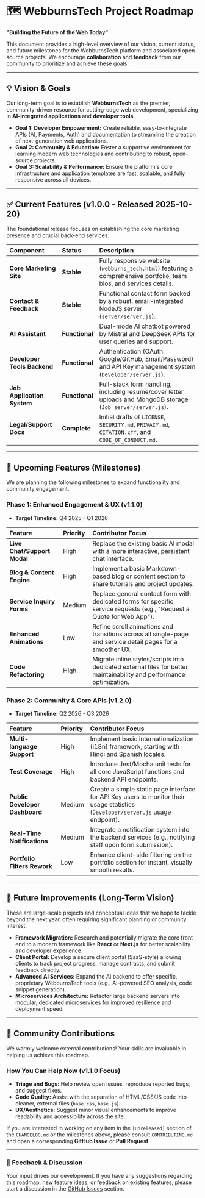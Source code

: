 # 🗺️ WebburnsTech Project Roadmap

**"Building the Future of the Web Today"**

This document provides a high-level overview of our vision, current status, and future milestones for the WebburnsTech platform and associated open-source projects. We encourage **collaboration** and **feedback** from our community to prioritize and achieve these goals.

---

## 💡 Vision & Goals

Our long-term goal is to establish **WebburnsTech** as the premier, community-driven resource for cutting-edge web development, specializing in **AI-integrated applications** and **developer tools**.

* **Goal 1: Developer Empowerment:** Create reliable, easy-to-integrate APIs (AI, Payments, Auth) and documentation to streamline the creation of next-generation web applications.
* **Goal 2: Community & Education:** Foster a supportive environment for learning modern web technologies and contributing to robust, open-source projects.
* **Goal 3: Scalability & Performance:** Ensure the platform's core infrastructure and application templates are fast, scalable, and fully responsive across all devices.

---

## ✅ Current Features (v1.0.0 - Released 2025-10-20)

The foundational release focuses on establishing the core marketing presence and crucial back-end services.

| Component | Status | Description |
| :--- | :--- | :--- |
| **Core Marketing Site** | **Stable** | Fully responsive website (`webburns_tech.html`) featuring a comprehensive portfolio, team bios, and services details. |
| **Contact & Feedback** | **Stable** | Functional contact form backed by a robust, email-integrated NodeJS server (`server/server.js`). |
| **AI Assistant** | **Functional** | Dual-mode AI chatbot powered by Mistral and DeepSeek APIs for user queries and support. |
| **Developer Tools Backend** | **Functional** | Authentication (OAuth: Google/GitHub, Email/Password) and API Key management system (`Developer/server.js`). |
| **Job Application System** | **Functional** | Full-stack form handling, including resume/cover letter uploads and MongoDB storage (`Job server/server.js`). |
| **Legal/Support Docs** | **Complete** | Initial drafts of `LICENSE`, `SECURITY.md`, `PRIVACY.md`, `CITATION.cff`, and `CODE_OF_CONDUCT.md`. |

---

## 🚀 Upcoming Features (Milestones)

We are planning the following milestones to expand functionality and community engagement.

### Phase 1: Enhanced Engagement & UX (v1.1.0)
* **Target Timeline:** Q4 2025 - Q1 2026

| Feature | Priority | Contributor Focus |
| :--- | :--- | :--- |
| **Live Chat/Support Modal** | High | Replace the existing basic AI modal with a more interactive, persistent chat interface. |
| **Blog & Content Engine** | High | Implement a basic Markdown-based blog or content section to share tutorials and project updates. |
| **Service Inquiry Forms** | Medium | Replace general contact form with dedicated forms for specific service requests (e.g., "Request a Quote for Web App"). |
| **Enhanced Animations** | Low | Refine scroll animations and transitions across all single-page and service detail pages for a smoother UX. |
| **Code Refactoring** | High | Migrate inline styles/scripts into dedicated external files for better maintainability and performance optimization. |

### Phase 2: Community & Core APIs (v1.2.0)
* **Target Timeline:** Q2 2026 - Q3 2026

| Feature | Priority | Contributor Focus |
| :--- | :--- | :--- |
| **Multi-language Support** | High | Implement basic internationalization (i18n) framework, starting with Hindi and Spanish locales. |
| **Test Coverage** | High | Introduce Jest/Mocha unit tests for all core JavaScript functions and backend API endpoints. |
| **Public Developer Dashboard** | Medium | Create a simple static page interface for API Key users to monitor their usage statistics (`Developer/server.js` usage endpoint). |
| **Real-Time Notifications** | Medium | Integrate a notification system into the backend services (e.g., notifying staff upon form submission). |
| **Portfolio Filters Rework** | Low | Enhance client-side filtering on the portfolio section for instant, visually smooth results. |

---

## 🌟 Future Improvements (Long-Term Vision)

These are large-scale projects and conceptual ideas that we hope to tackle beyond the next year, often requiring significant planning or community interest.

* **Framework Migration:** Research and potentially migrate the core front-end to a modern framework like **React** or **Next.js** for better scalability and developer experience.
* **Client Portal:** Develop a secure client portal (SaaS-style) allowing clients to track project progress, manage contracts, and submit feedback directly.
* **Advanced AI Services:** Expand the AI backend to offer specific, proprietary WebburnsTech tools (e.g., AI-powered SEO analysis, code snippet generation).
* **Microservices Architecture:** Refactor large backend servers into modular, dedicated microservices for improved resilience and deployment speed.

---

## 🤝 Community Contributions

We warmly welcome external contributions! Your skills are invaluable in helping us achieve this roadmap.

### How You Can Help Now (v1.1.0 Focus)

* **Triage and Bugs:** Help review open issues, reproduce reported bugs, and suggest fixes.
* **Code Quality:** Assist with the separation of HTML/CSS/JS code into cleaner, external files (`base.css`, `base.js`).
* **UX/Aesthetics:** Suggest minor visual enhancements to improve readability and accessibility across the site.

If you are interested in working on any item in the `[Unreleased]` section of the `CHANGELOG.md` or the milestones above, please consult `CONTRIBUTING.md` and open a corresponding **GitHub Issue** or **Pull Request**.

***

### 📣 Feedback & Discussion

Your input drives our development. If you have any suggestions regarding this roadmap, new feature ideas, or feedback on existing features, please start a discussion in the [GitHub Issues](https://github.com/register360/webburnstech.com/issues) section.
